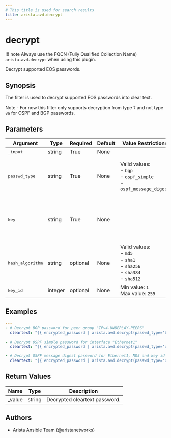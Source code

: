 ```yaml
---
# This title is used for search results
title: arista.avd.decrypt
---
```

<!--
  ~ Copyright (c) 2023-2024 Arista Networks, Inc.
  ~ Use of this source code is governed by the Apache License 2.0
  ~ that can be found in the LICENSE file.
  -->

# decrypt

!!! note
    Always use the FQCN (Fully Qualified Collection Name) `arista.avd.decrypt` when using this plugin.

Decrypt supported EOS passwords.

## Synopsis

The filter is used to decrypt supported EOS passwords into clear text.

Note \- For now this filter only supports decryption from type <code>7</code> and not type <code>8a</code> for OSPF and BGP passwords.

## Parameters

| Argument | Type | Required | Default | Value Restrictions | Description |
| -------- | ---- | -------- | ------- | ------------------ | ----------- |
| <samp>_input</samp> | string | True | None |  | Encrypted EOS password. |
| <samp>passwd_type</samp> | string | True | None | Valid values:<br>- <code>bgp</code><br>- <code>ospf_simple</code><br>- <code>ospf_message_digest</code> | Type of password to decrypt.<br><code>bgp</code> and <code>ospf\_simple</code> requires the <em>password</em> and <em>key</em> inputs.<br><code>ospf\_message\_digest</code> requires the <em>password</em>, <em>key</em>, <em>hash\_algorithm</em>, <em>key\_id</em> inputs. |
| <samp>key</samp> | string | True | None |  | Encryption key. The value depends on the type of password.<br>For BGP passwords the key is the Neighbor IP or the BGP Peer Group Name in EOS.<br>For OSPF passwords the key is the interface name \(e.g., <code>Ethernet1</code>\). |
| <samp>hash_algorithm</samp> | string | optional | None | Valid values:<br>- <code>md5</code><br>- <code>sha1</code><br>- <code>sha256</code><br>- <code>sha384</code><br>- <code>sha512</code> | Hash algorithm to use with <em>passwd\_type\=\"ospf\_message\_digest\"</em>. |
| <samp>key_id</samp> | integer | optional | None | Min value: <code>1</code><br>Max value: <code>255</code> | Key ID to use with <em>passwd\_type\=\"ospf\_message\_digest\"</em>. |

## Examples

```yaml
---
- # Decrypt BGP password for peer group "IPv4-UNDERLAY-PEERS"
  cleartext: "{{ encrypted_password | arista.avd.decrypt(passwd_type='bgp', key='IPv4-UNDERLAY-PEERS') }}"

- # Decrypt OSPF simple password for interface "Ethernet1"
  cleartext: "{{ encrypted_password | arista.avd.decrypt(passwd_type='ospf_simple', key='Ethernet1') }}"

- # Decrypt OSPF message digest password for Ethernet1, MD5 and key id 1
  cleartext: "{{ encrypted_password | arista.avd.decrypt(passwd_type='ospf_message_digest', key='Ethernet1', hash_algorithm='md5', key_id='1') }}"
```

## Return Values

| Name | Type | Description |
| ---- | ---- | ----------- |
| _value | string | Decrypted cleartext password. |

## Authors

- Arista Ansible Team (@aristanetworks)
